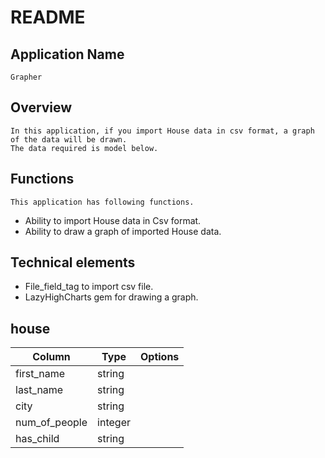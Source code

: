 # README

## Application Name
    Grapher

## Overview ##
    In this application, if you import House data in csv format, a graph of the data will be drawn.
    The data required is model below.

## Functions ##
    This application has following functions.
  * Ability to import House data in Csv format.
  * Ability to draw a graph of imported House data.

## Technical elements ##
  * File_field_tag to import csv file.
  * LazyHighCharts gem for drawing a graph.

## house
|Column|Type|Options|
|------|----|-------|
|first_name|string||
|last_name|string||
|city|string||
|num_of_people|integer||
|has_child|string||
